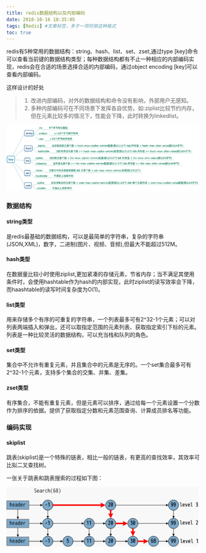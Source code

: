 ```yaml
---
title: redis数据结构以及内部编码
date: 2018-10-16 18:35:05
tags: [Redis] #文章标签，多于一项时用这种格式
toc: true
---
```


redis有5种常用的数据结构：string、hash、list、set、zset,通过type [key]命令可以查看当前键的数据结构类型；每种数据结构都有不止一种相应的内部编码实现，redis会在合适的场景选择合适的内部编码，通过object encoding [key]可以查看内部编码。

这样设计的好处

> 1. 改进内部编码，对外的数据结构和命令没有影响，外部用户无感知。
> 2. 多种内部编码可在不同场景下发挥各自优势。如:ziplist比较节约内存，但在元素比较多的情况下，性能会下降，此时转换为linkedlist。

![示意图](/img/redis-1.jpg)

### 数据结构

#### string类型

是redis最基础的数据结构，可以是最简单的字符串，复杂的字符串(JSON,XML)，数字，二进制(图片、视频、音频),但最大不能超过512M。

#### hash类型

在数据量比较小时使用ziplist,更加紧凑的存储元素，节省内存；当不满足其使用条件时，会使用hashtable作为hash的内部实现，此时ziplist的读写效率会下降，而haashtable的读写时间复杂度为O(1)。

#### list类型

用来存储多个有序的可重复的字符串，一个列表最多可有2^32-1个元素；可以对列表两端插入和弹出，还可以取指定范围的元素列表、获取指定索引下标的元素。列表是一种比较灵活的数据结构，可以充当栈和队列的角色。

#### set类型

集合中不允许有重复元素，并且集合中的元素是无序的。一个set集合最多可有2^32-1个元素，支持多个集合的交集、并集、差集。

#### zset类型

有序集合，不能有重复元素，但是元素可以排序，通过给每一个元素设置一个分数作为排序的依据。提供了获取指定分数和元素范围查询、计算成员排名等功能。


### 编码实现

#### skiplist

跳表(skiplist)是一个特殊的链表，相比一般的链表，有更高的查找效率，其效率可比拟二叉查找树。

一张关于跳表和跳表搜索的过程如下图：

![示意图](/img/redis-2.png)